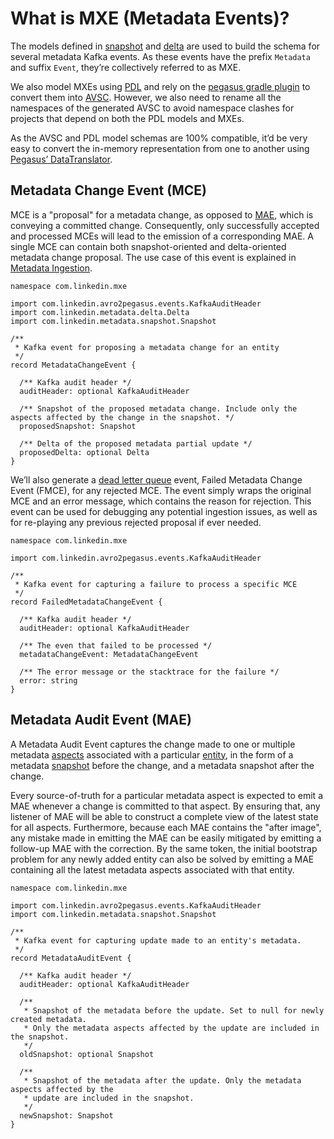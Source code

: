 # What is MXE (Metadata Events)?

The models defined in [snapshot](snapshot.md) and [delta](delta.md) are used to build the schema for several metadata Kafka events. As these events have the prefix `Metadata` and suffix `Event`, they’re collectively referred to as MXE.

We also model MXEs using [PDL](https://linkedin.github.io/rest.li/pdl_schema) and rely on the [pegasus gradle plugin](https://linkedin.github.io/rest.li/setup/gradle#generateavroschema) to convert them into [AVSC](https://avro.apache.org/docs/current/spec.html). However, we also need to rename all the namespaces of the generated AVSC to avoid namespace clashes for projects that depend on both the PDL models and MXEs. 

As the AVSC and PDL model schemas are 100% compatible, it’d be very easy to convert the in-memory representation from one to another using [Pegasus’ DataTranslator](https://linkedin.github.io/rest.li/avro_translation).

## Metadata Change Event (MCE)

MCE is a "proposal" for a metadata change, as opposed to [MAE](#metadata-audit-event), which is conveying a committed change. 
Consequently, only successfully accepted and processed MCEs will lead to the emission of a corresponding MAE. 
A single MCE can contain both snapshot-oriented and delta-oriented metadata change proposal. The use case of this event is explained in [Metadata Ingestion](../architecture/metadata-ingestion.md).

```
namespace com.linkedin.mxe

import com.linkedin.avro2pegasus.events.KafkaAuditHeader
import com.linkedin.metadata.delta.Delta
import com.linkedin.metadata.snapshot.Snapshot

/**
 * Kafka event for proposing a metadata change for an entity
 */
record MetadataChangeEvent {

  /** Kafka audit header */
  auditHeader: optional KafkaAuditHeader

  /** Snapshot of the proposed metadata change. Include only the aspects affected by the change in the snapshot. */
  proposedSnapshot: Snapshot

  /** Delta of the proposed metadata partial update */
  proposedDelta: optional Delta
}
```

We’ll also generate a [dead letter queue](https://en.wikipedia.org/wiki/Dead_letter_queue) event, Failed Metadata Change Event (FMCE), for any rejected MCE. The event simply wraps the original MCE and an error message, which contains the reason for rejection. This event can be used for debugging any potential ingestion issues, as well as for re-playing any previous rejected proposal if ever needed.

```
namespace com.linkedin.mxe

import com.linkedin.avro2pegasus.events.KafkaAuditHeader

/**
 * Kafka event for capturing a failure to process a specific MCE
 */
record FailedMetadataChangeEvent {

  /** Kafka audit header */
  auditHeader: optional KafkaAuditHeader

  /** The even that failed to be processed */
  metadataChangeEvent: MetadataChangeEvent

  /** The error message or the stacktrace for the failure */
  error: string
}
```

## Metadata Audit Event (MAE)

A Metadata Audit Event captures the change made to one or multiple metadata [aspects](aspect.md) associated with a particular [entity](entity.md), in the form of a metadata [snapshot](snapshot.md) before the change, and a metadata snapshot after the change.

Every source-of-truth for a particular metadata aspect is expected to emit a MAE whenever a change is committed to that aspect. By ensuring that, any listener of MAE will be able to construct a complete view of the latest state for all aspects. 
Furthermore, because each MAE contains the "after image", any mistake made in emitting the MAE can be easily mitigated by emitting a follow-up MAE with the correction. By the same token, the initial bootstrap problem for any newly added entity can also be solved by emitting a MAE containing all the latest metadata aspects associated with that entity.

```
namespace com.linkedin.mxe

import com.linkedin.avro2pegasus.events.KafkaAuditHeader
import com.linkedin.metadata.snapshot.Snapshot

/**
 * Kafka event for capturing update made to an entity's metadata.
 */
record MetadataAuditEvent {

  /** Kafka audit header */
  auditHeader: optional KafkaAuditHeader

  /**
   * Snapshot of the metadata before the update. Set to null for newly created metadata. 
   * Only the metadata aspects affected by the update are included in the snapshot.
   */
  oldSnapshot: optional Snapshot

  /**
   * Snapshot of the metadata after the update. Only the metadata aspects affected by the 
   * update are included in the snapshot.
   */
  newSnapshot: Snapshot
}
```
